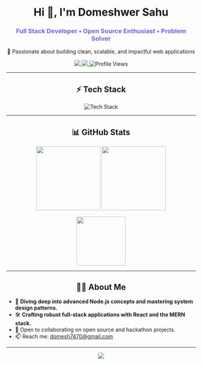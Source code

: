 <!-- Profile Header -->
<h1 align="center">Hi 👋, I'm Domeshwer Sahu</h1>
<h3 align="center" style="color:#6C63FF;">Full Stack Developer • Open Source Enthusiast • Problem Solver</h3>

<p align="center">🚀 Passionate about building clean, scalable, and impactful web applications</p>

<!-- Badges & Quick Links -->
<div align="center">
  <a href="https://www.linkedin.com/in/domeshwer-sahu/" target="_blank">
    <img src="https://img.shields.io/badge/-LinkedIn-0A66C2?style=flat-square&logo=linkedin&logoColor=white" />
  </a>
  <a href="https://twitter.com/iamDomeshwer" target="_blank">
    <img src="https://img.shields.io/badge/-Twitter-1DA1F2?style=flat-square&logo=twitter&logoColor=white" />
  </a>
  <img src="https://komarev.com/ghpvc/?username=domesh-is-Coding&style=flat-square&color=6C63FF" alt="Profile Views" />
</div>

---

<!-- Tech Stack -->
<h2 align="center">⚡ Tech Stack</h2>
<p align="center">
  <img src="https://skillicons.dev/icons?i=js,ts,react,redux,nodejs,express,mongodb,java,python,html,css,bootstrap,tailwind,git,github,vscode,postman,redis,linux&theme=light" alt="Tech Stack" />
</p>

---

<!-- GitHub Stats -->
<h2 align="center">📊 GitHub Stats</h2>
<p align="center">
  <img src="https://github-readme-stats.vercel.app/api?username=domesh-is-Coding&show_icons=true&theme=midnight-purple&hide_border=true&icon_color=33FFB1&title_color=FF61A6&text_color=9DFFEB&bg_color=0E1117" height="170" />
  <img src="https://github-readme-streak-stats.herokuapp.com/?user=domesh-is-Coding&theme=matrix&hide_border=true&background=0E1117" height="170"/>
</p>
<p align="center">
  <img src="https://github-readme-stats.vercel.app/api/top-langs/?username=domesh-is-Coding&layout=compact&theme=radical&hide_border=true&bg_color=0E1117&title_color=FF61A6&text_color=9DFFEB" height="130"/>
</p>

---

<!-- About Me -->
<h2 align="center">👨‍💻 About Me</h2>
<ul>
  <li>🌱 <b>Diving deep into advanced Node.js concepts and mastering system design patterns.</b></li>
  <li>🛠️ <b>Crafting robust full-stack applications with React and the MERN stack.</b></li>
  <li>🤝 Open to collaborating on open source and hackathon projects.</li>
  <li>📫 Reach me: <a href="mailto:domesh7470@gmail.com">domesh7470@gmail.com</a></li>
</ul>

---

<!-- Motto/Quote -->
<p align="center">
  <img src="https://readme-typing-svg.demolab.com?font=Fira+Code&duration=2000&pause=300&color=6C63FF&center=true&vCenter=true&multiline=true&width=600&height=50&lines=Stay+curious,+build+relentlessly."/>
</p>
